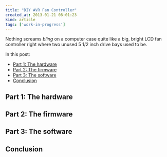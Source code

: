 ```yaml
---
title: "DIY AVR Fan Controller"
created_at: 2013-01-21 08:01:23
kind: article
tags: ['work-in-progress']
---
```


Nothing screams *bling* on a computer case quite like a big, bright LCD fan controller right where two unused 5 1/2 inch drive bays used to be.

In this post:

 * [Part 1: The hardware](#hardware)
 * [Part 2: The firmware](#firmware)
 * [Part 3: The software](#software)
 * [Conclusion](#conclusion)

## <a id="hardware2"></a> Part 1: The **ha**rdware


## <a id="firmware"></a> Part 2: The firmware

## <a id="software"></a> Part 3: The software

## <a id="conclusion"></a> Conclusion
